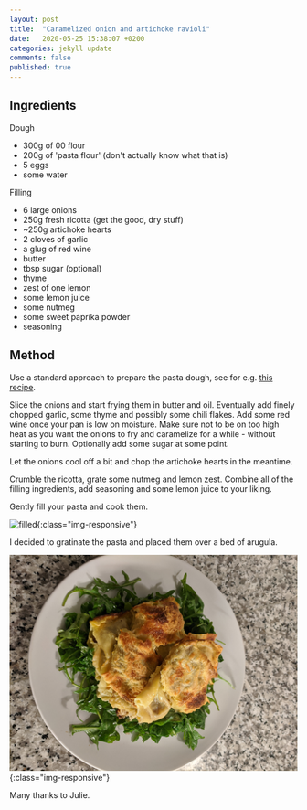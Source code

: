 ```yaml
---
layout: post
title:  "Caramelized onion and artichoke ravioli"
date:   2020-05-25 15:38:07 +0200
categories: jekyll update
comments: false
published: true
---
```

## Ingredients
Dough
- 300g of 00 flour
- 200g of 'pasta flour' (don't actually know what that is)
- 5 eggs
- some water

Filling
- 6 large onions
- 250g fresh ricotta (get the good, dry stuff)
- ~250g artichoke hearts
- 2 cloves of garlic
- a glug of red wine
- butter
- tbsp sugar (optional)
- thyme
- zest of one lemon
- some lemon juice
- some nutmeg
- some sweet paprika powder
- seasoning

## Method

Use a standard approach to prepare the pasta dough, see for e.g. 
[this recipe](https://leitesculinaria.com/40229/recipes-homemade-pasta-dough.html).

Slice the onions and start frying them in butter and oil. Eventually add finely chopped garlic, some thyme and
possibly some chili flakes. Add some red wine once your pan is low on moisture. Make sure not to be on too high
heat as you want the onions to fry and caramelize for a while - without starting to burn. Optionally add some sugar
at some point.

Let the onions cool off a bit and chop the artichoke hearts in the meantime.

Crumble the ricotta, grate some nutmeg and lemon zest. Combine all of the filling ingredients, add seasoning and 
some lemon juice to your liking. 

Gently fill your pasta and cook them.

![filled](/imgs/ravioli/filled.jpg){:class="img-responsive"}

I decided to gratinate the pasta and placed them over a bed of arugula.

![grattin](/imgs/ravioli/grattin.jpg){:class="img-responsive"}

Many thanks to Julie.